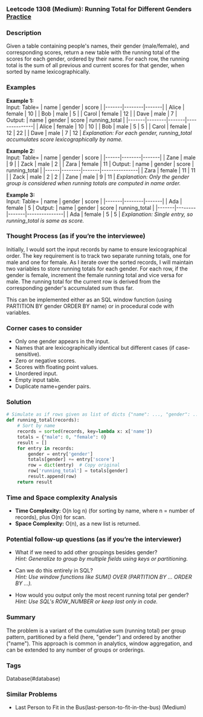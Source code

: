 ### Leetcode 1308 (Medium): Running Total for Different Genders [Practice](https://leetcode.com/problems/running-total-for-different-genders)

### Description  
Given a table containing people's names, their gender (male/female), and corresponding scores, return a new table with the running total of the scores for each gender, ordered by their name. For each row, the running total is the sum of all previous and current scores for that gender, when sorted by name lexicographically.

### Examples  
**Example 1:**  
Input: Table=
| name  | gender | score |
|-------|--------|-------|
| Alice | female | 10    |
| Bob   | male   | 5     |
| Carol | female | 12    |
| Dave  | male   | 7     |
Output:
| name  | gender | score | running_total |
|-------|--------|-------|---------------|
| Alice | female | 10    | 10            |
| Bob   | male   | 5     | 5             |
| Carol | female | 12    | 22            |
| Dave  | male   | 7     | 12            |
*Explanation: For each gender, running_total accumulates score lexicographically by name.*

**Example 2:**  
Input: Table=
| name | gender | score |
|------|--------|-------|
| Zane | male   | 9     |
| Zack | male   | 2     |
| Zara | female | 11    |
Output:
| name | gender | score | running_total |
|------|--------|-------|---------------|
| Zara | female | 11    | 11            |
| Zack | male   | 2     | 2             |
| Zane | male   | 9     | 11            |
*Explanation: Only the gender group is considered when running totals are computed in name order.*

**Example 3:**  
Input: Table=
| name  | gender | score |
|-------|--------|-------|
| Ada   | female | 5     |
Output:
| name  | gender | score | running_total |
|-------|--------|-------|---------------|
| Ada   | female | 5     | 5             |
*Explanation: Single entry, so running_total is same as score.*

### Thought Process (as if you’re the interviewee)  
Initially, I would sort the input records by name to ensure lexicographical order. The key requirement is to track two separate running totals, one for male and one for female. As I iterate over the sorted records, I will maintain two variables to store running totals for each gender. For each row, if the gender is female, increment the female running total and vice versa for male. The running total for the current row is derived from the corresponding gender's accumulated sum thus far.

This can be implemented either as an SQL window function (using PARTITION BY gender ORDER BY name) or in procedural code with variables.

### Corner cases to consider  
- Only one gender appears in the input.
- Names that are lexicographically identical but different cases (if case-sensitive).
- Zero or negative scores.
- Scores with floating point values.
- Unordered input.
- Empty input table.
- Duplicate name+gender pairs.

### Solution

```python
# Simulate as if rows given as list of dicts {"name": ..., "gender": ..., "score": ...}
def running_total(records):
    # Sort by name
    records = sorted(records, key=lambda x: x['name'])
    totals = {"male": 0, "female": 0}
    result = []
    for entry in records:
        gender = entry['gender']
        totals[gender] += entry['score']
        row = dict(entry)  # Copy original
        row['running_total'] = totals[gender]
        result.append(row)
    return result
```

### Time and Space complexity Analysis  
- **Time Complexity:** O(n log n) (for sorting by name, where n = number of records), plus O(n) for scan.
- **Space Complexity:** O(n), as a new list is returned.

### Potential follow-up questions (as if you’re the interviewer)  
- What if we need to add other groupings besides gender?  
  *Hint: Generalize to group by multiple fields using keys or partitioning.*

- Can we do this entirely in SQL?  
  *Hint: Use window functions like SUM() OVER (PARTITION BY ... ORDER BY ...).*  

- How would you output only the most recent running total per gender?  
  *Hint: Use SQL's ROW_NUMBER or keep last only in code.*

### Summary
The problem is a variant of the cumulative sum (running total) per group pattern, partitioned by a field (here, "gender") and ordered by another ("name"). This approach is common in analytics, window aggregation, and can be extended to any number of groups or orderings.

### Tags
Database(#database)

### Similar Problems
- Last Person to Fit in the Bus(last-person-to-fit-in-the-bus) (Medium)